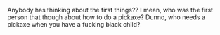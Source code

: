Anybody has thinking about the first things?? I mean, who was the first person that though about how to do a pickaxe? Dunno, who needs a pickaxe when you have a fucking black child? 